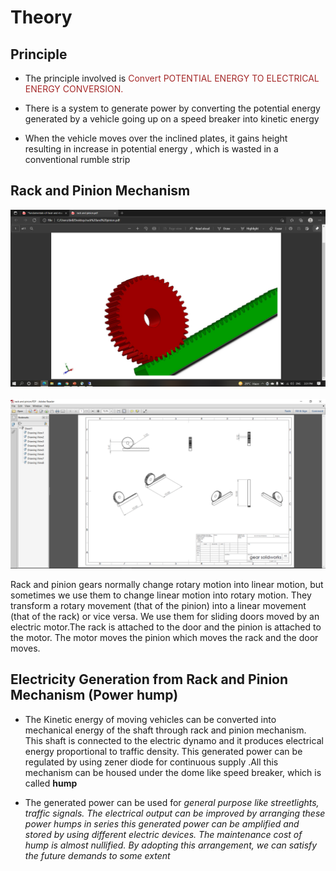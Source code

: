 # Theory

## Principle
- The principle involved is <span style="color:#A52A2A">Convert POTENTIAL ENERGY TO ELECTRICAL ENERGY CONVERSION.</span>


- There is a system to generate power by converting the potential energy generated by a vehicle going up on a speed breaker into kinetic energy


- When the vehicle  moves over the inclined plates, it gains height resulting in increase in potential energy , which is wasted in a conventional rumble strip

## Rack and Pinion Mechanism
![Rack and Pinion](./assets/rackpinion.png)  
\
![Rack and Pinion](./assets/rackpinion2.png)

Rack and pinion gears normally change rotary motion into linear motion, but sometimes we use them to change linear motion into rotary motion. They transform a rotary movement (that of the pinion) into a linear movement (that of the rack) or vice versa. We use them for sliding doors moved by an electric motor.The rack is attached to the door and the pinion is attached to the motor. The motor moves the pinion which moves the rack and the door moves.

## Electricity Generation from Rack and Pinion Mechanism (Power hump)
- The Kinetic energy of moving vehicles can be converted into mechanical energy of the shaft through rack and pinion mechanism. This shaft is connected to the electric dynamo and it produces electrical energy proportional to traffic density. This generated power can be regulated by using zener diode for continuous supply .All this mechanism can be housed under the dome like speed breaker, which is called **hump**

- The generated power can be used for *general purpose like streetlights, traffic signals. The electrical output can be improved by arranging these power humps in series this generated power can be amplified and stored by using different electric devices. The maintenance cost of hump is almost nullified. By adopting this arrangement, we can satisfy the future demands to some extent*